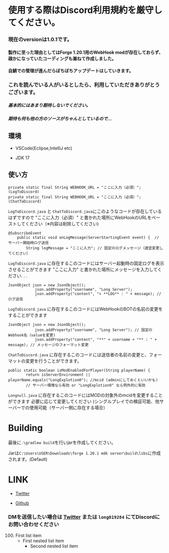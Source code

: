 # 使用する際はDiscord利用規約を厳守してください。

### 現在のversionは1.0.1です。

#### 製作に至った理由としてはForge 1.20.1用のWebHook modが存在しておらず、疎かになっていたコーディングも兼ねて作成しました。
#### 自鯖での管理が進んだらぼちぼちアップデートはしていきます。

### これを読んでいる人がいるとしたら、利用していただきありがとうございます。

##### 基本的にはあまり期待しないでください。
##### 期待も何も他の方のソースがちゃんとしているので...

## 環境
- VSCode(Eclipse,IntelliJ etc)
* JDK 17
## 使い方

```
private static final String WEBHOOK_URL = "ここに入力（必須）"; (LogToDiscord)
private static final String WEBHOOK_URL = "ここに入力（必須）"; (ChatToDiscord)
```

`LogToDiscord.java` と `ChatToDiscord.java`にこのようなコードが存在しているはずですので
"ここに入力（必須）"
と書かれた場所にWebHookのURLをペーストしてください（※内容は削除してください)

```
@SubscribeEvent
    public static void onLogMessage(ServerStartingEvent event) {  // サーバー開始時ログ送信
        String logMessage = "ここに入力"; // 固定のログメッセージ（適宜変更してください）
```
`LogToDiscord.java` に存在するこのコードにはサーバー起動時の固定ログを表示させることができます
"ここに入力"
と書かれた場所にメッセージを入力してください. . .

```
JsonObject json = new JsonObject();
            json.addProperty("username", "Long Server");
            json.addProperty("content", "> **LOG** : " + message); // ログ送信
```
`LogToDiscord.java` に存在するこのコードにはWebHookのBOTの名前の変更をすることができます

```
JsonObject json = new JsonObject();
            json.addProperty("username", "Long Server"); // 固定のWebhook名（valueを変更)
            json.addProperty("content", "**" + username + "** : " + message); // メッセージのフォーマット変更
```
`ChatToDiscord.java` に存在するこのコードには送信者の名前の変更と、フォーマットの変更を行うことができます。


```
public static boolean isModEnabledForPlayer(String playerName) {
        return isServerEnvironment || playerName.equals("LongExplotion0"); //mcid (adminにしておくといいかも)
        // サーバー環境なら有効 or "LongExplotion0" なら例外的に有効
```
`Longnull.java` に存在するこのコードにはMODの対象外のmcidを変更することができます
必要に応じて変更してください
(シングルプレイでの検証可能、他サーバーでの使用可能（サーバー側に存在する場合）


# Building

最後に```.\gradlew build```を行いjarを作成してください。

Jarは```C:\Users\USER\Downloads\forge 1.20.1 mdk server\build\libs```に作成されます。(Default)

# LINK

- [Twitter](https://x.com/Longlong726811)
* [Github](https://github.com/Longnull001)

### DMを送信したい場合は [Twitter](https://x.com/Longlong726811) または ```long019284``` にてDiscordにお問い合わせください

100. First list item
     - First nested list item
       - Second nested list item
